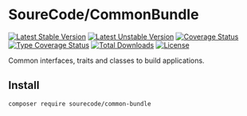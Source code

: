 # SoureCode/CommonBundle

[![Latest Stable Version](https://poser.pugx.org/sourecode/common-bundle/v)](https://packagist.org/packages/sourecode/common-bundle)
[![Latest Unstable Version](https://poser.pugx.org/sourecode/common-bundle/v/unstable)](https://packagist.org/packages/sourecode/common-bundle)
[![Coverage Status](https://coveralls.io/repos/github/SoureCode/CommonBundle/badge.svg?branch=master)](https://coveralls.io/github/SoureCode/CommonBundle?branch=master)
[![Type Coverage Status](https://shepherd.dev/github/SoureCode/CommonBundle/coverage.svg)](https://shepherd.dev/github/SoureCode/CommonBundle)
[![Total Downloads](https://poser.pugx.org/sourecode/common-bundle/downloads)](https://packagist.org/packages/sourecode/common-bundle)
[![License](https://poser.pugx.org/sourecode/common-bundle/license)](https://packagist.org/packages/sourecode/common-bundle)

Common interfaces, traits and classes to build applications.

## Install

```
composer require sourecode/common-bundle
```

